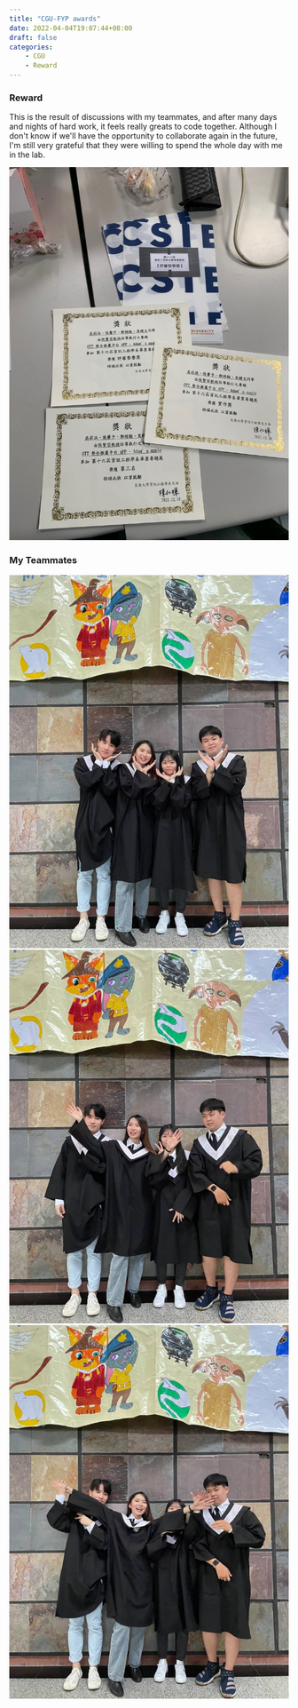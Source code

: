```yaml
---
title: "CGU-FYP awards"
date: 2022-04-04T19:07:44+08:00
draft: false
categories:
    - CGU
    - Reward
---
```

### Reward
This is the result of discussions with my teammates, and after many days and nights of hard work, it feels really greats to code together. Although I don't know if we'll have the opportunity to collaborate again in the future, I'm still very grateful that they were willing to spend the whole day with me in the lab.

![reward](/images/cgu-reward.jpg)

### My Teammates
![photo1](/images/team-ph1.jpg)
![photo2](/images/team-ph2.jpg)
![photo3](/images/team-ph3.jpg)
